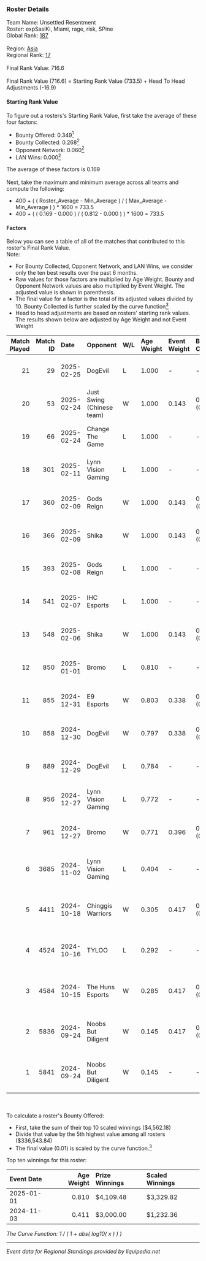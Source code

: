 ### Roster Details<br />
Team Name: Unsettled Resentment<br />
Roster: expSasiKi, Miami, rage, risk, SPine<br />
Global Rank: [187](../../standings_global_2025_03_01.md)<br />
<br />
Region: [Asia]( ../../standings_asia_2025_03_01.md)<br />
Regional Rank: [17]( ../../standings_asia_2025_03_01.md)<br />
<br />
Final Rank Value:  716.6<br />
<br />
Final Rank Value (716.6) = Starting Rank Value (733.5) + Head To Head Adjustments (-16.9)<br />

#### Starting Rank Value<br />
To figure out a rosters's Starting Rank Value, first take the average of these four factors:<br />
- Bounty Offered: 0.349[<sup>1</sup>](#table2)
- Bounty Collected: 0.268[<sup>2</sup>](#table1)
- Opponent Network: 0.060[<sup>2</sup>](#table1)
- LAN Wins: 0.000[<sup>2</sup>](#table1)

The average of these factors is 0.169<br />
<br />
Next, take the maximum and minimum average across all teams and compute the following:<br />
- 400 + ( ( Roster_Average - Min_Average ) / ( Max_Average - Min_Average ) ) * 1600 = 733.5
- 400 + ( ( 0.169 - 0.000 ) / ( 0.812 - 0.000 ) ) * 1600 = 733.5


#### Factors<br />
Below you can see a table of all of the matches that contributed to this roster's Final Rank Value.<br />
Note:<br />

- For Bounty Collected, Opponent Network, and LAN Wins, we consider only the ten best results over the past 6 months.
- Raw values for those factors are multiplied by Age Weight. Bounty and Opponent Network values are also multiplied by Event Weight. The adjusted value is shown in parenthesis.
- The final value for a factor is the total of its adjusted values divided by 10. Bounty Collected is further scaled by the curve function[<sup>3</sup>](#curveFunction)
- Head to head adjustments are based on rosters' starting rank values. The results shown below are adjusted by Age Weight and not Event Weight
<span id="table1"></span><br />


| Match Played | Match ID | Date       | Opponent                  | W/L | Age Weight | Event Weight | Bounty Collected | Opponent Network | LAN Wins  | H2H Adj. | Roster                              |
| -: | -: | :- | :- | :- | :- | :- | :- | :- | :- | -: | :- |
|           21 |       29 | 2025-02-25 | DogEvil                   | L   | 1.000      | -            | -                | -                | -         |   -11.59 | expSasiKi, Miami, rage, risk, SPine |
|           20 |       53 | 2025-02-24 | Just Swing (Chinese team) | W   | 1.000      | 0.143        | 0.005 (0.001)    | 0.425 (0.061)    | 0 (0.000) |    11.81 | expSasiKi, Miami, rage, risk, SPine |
|           19 |       66 | 2025-02-24 | Change The Game           | L   | 1.000      | -            | -                | -                | -         |   -13.63 | expSasiKi, Miami, rage, risk, SPine |
|           18 |      301 | 2025-02-11 | Lynn Vision Gaming        | L   | 1.000      | -            | -                | -                | -         |   -11.84 | expSasiKi, Miami, rage, risk, SPine |
|           17 |      360 | 2025-02-09 | Gods Reign                | W   | 1.000      | 0.143        | 0.011 (0.002)    | 0.451 (0.064)    | 0 (0.000) |    15.63 | expSasiKi, Miami, rage, risk, SPine |
|           16 |      366 | 2025-02-09 | Shika                     | W   | 1.000      | 0.143        | 0.000 (0.000)    | 0.237 (0.034)    | 0 (0.000) |     9.90 | expSasiKi, Miami, rage, risk, SPine |
|           15 |      393 | 2025-02-08 | Gods Reign                | L   | 1.000      | -            | -                | -                | -         |   -15.43 | expSasiKi, Miami, rage, risk, SPine |
|           14 |      541 | 2025-02-07 | IHC Esports               | L   | 1.000      | -            | -                | -                | -         |   -17.87 | expSasiKi, Miami, rage, risk, SPine |
|           13 |      548 | 2025-02-06 | Shika                     | W   | 1.000      | 0.143        | 0.000 (0.000)    | 0.237 (0.034)    | 0 (0.000) |     8.73 | expSasiKi, Miami, rage, risk, SPine |
|           12 |      850 | 2025-01-01 | Bromo                     | L   | 0.810      | -            | -                | -                | -         |   -12.90 | Miami, N1nE, rage, risk, SPine      |
|           11 |      855 | 2024-12-31 | E9 Esports                | W   | 0.803      | 0.338        | 0.000 (0.000)    | 0.041 (0.011)    | 0 (0.000) |     5.79 | Miami, N1nE, rage, risk, SPine      |
|           10 |      858 | 2024-12-30 | DogEvil                   | W   | 0.797      | 0.338        | 0.024 (0.006)    | 0.625 (0.168)    | 0 (0.000) |    15.86 | Miami, N1nE, rage, risk, SPine      |
|            9 |      889 | 2024-12-29 | DogEvil                   | L   | 0.784      | -            | -                | -                | -         |    -9.45 | Miami, N1nE, rage, risk, SPine      |
|            8 |      956 | 2024-12-27 | Lynn Vision Gaming        | L   | 0.772      | -            | -                | -                | -         |    -9.71 | Miami, N1nE, rage, risk, SPine      |
|            7 |      961 | 2024-12-27 | Bromo                     | W   | 0.771      | 0.396        | 0.016 (0.005)    | 0.280 (0.085)    | 0 (0.000) |    12.50 | Miami, N1nE, rage, risk, SPine      |
|            6 |     3685 | 2024-11-02 | Lynn Vision Gaming        | L   | 0.404      | -            | -                | -                | -         |    -5.04 | FIOURN, Miami, rage, SPine, Zy88    |
|            5 |     4411 | 2024-10-18 | Chinggis Warriors         | W   | 0.305      | 0.417        | 0.016 (0.002)    | 0.571 (0.073)    | 0 (0.000) |     6.31 | FIOURN, Miami, rage, SPine, Zy88    |
|            4 |     4524 | 2024-10-16 | TYLOO                     | L   | 0.292      | -            | -                | -                | -         |    -4.45 | FIOURN, Miami, rage, SPine, Zy88    |
|            3 |     4584 | 2024-10-15 | The Huns Esports          | W   | 0.285      | 0.417        | 0.025 (0.003)    | 0.612 (0.073)    | 0 (0.000) |     6.64 | FIOURN, Miami, rage, SPine, Zy88    |
|            2 |     5836 | 2024-09-24 | Noobs But Diligent        | W   | 0.145      | 0.417        | 0.000 (0.000)    | 0.013 (0.001)    | 0 (0.000) |     0.90 | FIOURN, Miami, rage, SPine, Zy88    |
|            1 |     5841 | 2024-09-24 | Noobs But Diligent        | W   | 0.145      | -            | -                | -                | -         |     0.90 | FIOURN, Miami, rage, SPine, Zy88    |

<br />
<span id="table2"></span><br />
To calculate a roster's Bounty Offered:<br />

- First, take the sum of their top 10 scaled winnings ($4,562.18)
- Divide that value by the 5th highest value among all rosters ($336,543.84)
- The final value (0.01) is scaled by the curve function.[<sup>3</sup>](#curveFunction)

Top ten winnings for this roster:<br />

| Event Date | Age Weight | Prize Winnings | Scaled Winnings |
| :- | -: | :- | :- |
| 2025-01-01 |      0.810 | $4,109.48      | $3,329.82       |
| 2024-11-03 |      0.411 | $3,000.00      | $1,232.36       |


<span id="curveFunction"></span>_The Curve Function: 1 / ( 1 + abs( log10( x ) ) )_<br />

---
_Event data for Regional Standings provided by liquipedia.net_<br />
